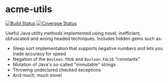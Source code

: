 acme-utils
==========

[![Build Status](https://travis-ci.org/bencampion/acme-utils.svg?branch=master)](https://travis-ci.org/bencampion/acme-utils) [![Coverage Status](https://coveralls.io/repos/github/bencampion/acme-utils/badge.svg?branch=master)](https://coveralls.io/github/bencampion/acme-utils?branch=master)

Useful Java utility methods implemented using novel, inefficient, obfuscated and wrong headed techniques. Includes hidden gems such as:

- Sleep sort implementation that supports negative numbers and lets you trade accuracy for speed
- Negation of the `Boolean.TRUE` and `Boolean.FALSE` "constants"
- Mutation of Java's so-called "immutable" strings
- Throwing undeclared checked exceptions
- And much, much more!
